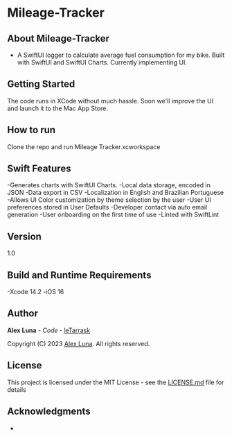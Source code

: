 # Mileage-Tracker

## About Mileage-Tracker

- A SwiftUI logger to calculate average fuel consumption for my bike. Built with SwiftUI and SwiftUI Charts. Currently implementing UI.

## Getting Started

The code runs in XCode without much hassle. Soon we'll improve the UI and launch it to the Mac App Store.

## How to run

Clone the repo and run Mileage Tracker.xcworkspace

## Swift Features

-Generates charts with SwiftUI Charts.
-Local data storage, encoded in JSON
-Data export in CSV
-Localization in English and Brazilian Portuguese
-Allows UI Color customization by theme selection by the user
-User UI preferences stored in User Defaults
-Developer contact via auto email generation
-User onboarding on the first time of use
-Linted with SwiftLint

## Version

1.0

## Build and Runtime Requirements

-Xcode 14.2
-iOS 16

## Author

**Alex Luna** - *Code* - [leTarrask](https://github.com/leTarrask)

Copyright (C) 2023 [Alex Luna](https://github.com/letarrask). All rights reserved.

## License

This project is licensed under the MIT License - see the [LICENSE.md](LICENSE.md) file for details

## Acknowledgments

*
